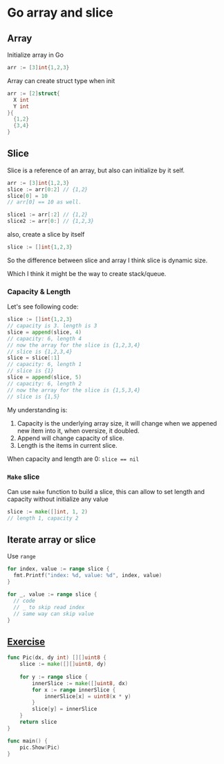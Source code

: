 # Go array and slice

## Array

Initialize array in Go

```go
arr := [3]int{1,2,3}
```

Array can create struct type when init

```go
arr := [2]struct{
  X int
  Y int
}{
  {1,2}
  {3,4}
}
```

## Slice

Slice is a reference of an array, but also can initialize by it self.

```go
arr := [3]int{1,2,3}
slice := arr[0:2] // {1,2}
slice[0] = 10
// arr[0] == 10 as well.

slice1 := arr[:2] // {1,2}
slice2 := arr[0:] // {1,2,3}
```

also, create a slice by itself

```go
slice := []int{1,2,3}
```

So the difference between slice and array I think slice is dynamic size.

Which I think it might be the way to create stack/queue.

### Capacity & Length

Let's see following code:

```go
slice := []int{1,2,3}
// capacity is 3. length is 3
slice = append(slice, 4)
// capacity: 6, length 4
// now the array for the slice is {1,2,3,4}
// slice is {1,2,3,4}
slice = slice[:1]
// capacity: 6, length 1
// slice is {1}
slice = append(slice, 5)
// capacity: 6, length 2
// now the array for the slice is {1,5,3,4}
// slice is {1,5}
```

My understanding is:
1. Capacity is the underlying array size, it will change when we appened new item into it, when oversize, it doubled.
2. Append will change capacity of slice.
3. Length is the items in current slice.

When capacity and length are 0: `slice == nil`

### `Make` slice

Can use `make` function to build a slice, this can allow to set length and capacity without initialize any value
```go
slice := make([]int, 1, 2)
// length 1, capacity 2
```

## Iterate array or slice

Use `range`

```go
for index, value := range slice {
  fmt.Printf("index: %d, value: %d", index, value)
}

for _, value := range slice {
  // code
  // _ to skip read index
  // same way can skip value
}
```

## [Exercise](https://tour.golang.org/moretypes/18)

```go
func Pic(dx, dy int) [][]uint8 {
	slice := make([][]uint8, dy)
	
	for y := range slice {
		innerSlice := make([]uint8, dx)
		for x := range innerSlice {
			innerSlice[x] = uint8(x * y)
		}
		slice[y] = innerSlice
	}
	return slice
}

func main() {
	pic.Show(Pic)
}
```

